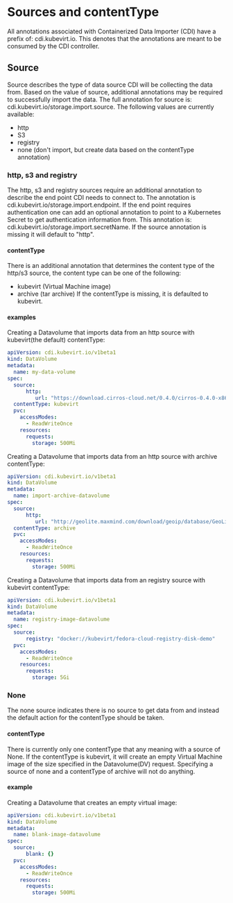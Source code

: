 # Sources and contentType
All annotations associated with Containerized Data Importer (CDI) have a prefix of: cdi.kubevirt.io. This denotes that the annotations are meant to be consumed by the CDI controller.

## Source
Source describes the type of data source CDI will be collecting the data from. Based on the value of source, additional annotations may be required to successfully import the data. The full annotation for source is: cdi.kubevirt.io/storage.import.source. The following values are currently available:
* http
* S3
* registry
* none (don't import, but create data based on the contentType annotation)

### http, s3 and registry
The http, s3 and registry sources require an additional annotation to describe the end point CDI needs to connect to. The annotation is cdi.kubevirt.io/storage.import.endpoint. If the end point requires authentication one can add an optional annotation to point to a Kubernetes Secret to get authentication information from. This annotation is: cdi.kubevirt.io/storage.import.secretName. If the source annotation is missing it will default to "http".

#### contentType
There is an additional annotation that determines the content type of the http/s3 source, the content type can be one of the following:
* kubevirt (Virtual Machine image)
* archive (tar archive)
If the contentType is missing, it is defaulted to kubevirt.

#### examples
Creating a Datavolume that imports data from an http source with kubevirt(the default) contentType:
```yaml
apiVersion: cdi.kubevirt.io/v1beta1
kind: DataVolume
metadata:
  name: my-data-volume
spec:
  source:
      http:
         url: "https://download.cirros-cloud.net/0.4.0/cirros-0.4.0-x86_64-disk.img"
  contentType: kubevirt
  pvc:
    accessModes:
      - ReadWriteOnce
    resources:
      requests:
        storage: 500Mi
```

Creating a Datavolume that imports data from an http source with archive contentType:
```yaml
apiVersion: cdi.kubevirt.io/v1beta1
kind: DataVolume
metadata:
  name: import-archive-datavolume
spec:
  source:
      http:
         url: "http://geolite.maxmind.com/download/geoip/database/GeoLite2-Country.tar.gz"
  contentType: archive
  pvc:
    accessModes:
      - ReadWriteOnce
    resources:
      requests:
        storage: 500Mi
```

Creating a Datavolume that imports data from an registry source with kubevirt contentType:
```yaml
apiVersion: cdi.kubevirt.io/v1beta1
kind: DataVolume
metadata:
  name: registry-image-datavolume
spec:
  source:
      registry: "docker://kubevirt/fedora-cloud-registry-disk-demo"
  pvc:
    accessModes:
      - ReadWriteOnce
    resources:
      requests:
        storage: 5Gi
```

### None
The none source indicates there is no source to get data from and instead the default action for the contentType should be taken.

#### contentType
There is currently only one contentType that any meaning with a source of None. If the contentType is kubevirt, it will create an empty Virtual Machine image of the size specified in the Datavolume(DV) request. Specifying a source of none and a contentType of archive will not do anything.

#### example
Creating a Datavolume that creates an empty virtual image:
```yaml
apiVersion: cdi.kubevirt.io/v1beta1
kind: DataVolume
metadata:
  name: blank-image-datavolume
spec:
  source:
      blank: {}
  pvc:
    accessModes:
      - ReadWriteOnce
    resources:
      requests:
        storage: 500Mi
```
